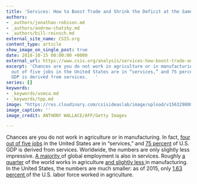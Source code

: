 ```yaml
---
title: 'Services: How to Boost Trade and Shrink the Deficit at the Same Time'
authors:
- _authors/jonathan-robison.md
- _authors/andrew-chatzky.md
- _authors/bill-reinsch.md
external_site_name: CSIS.org
content_type: article
show_image_on_single_post: true
date: 2018-10-15 00:00:00 +0000
external_url: https://www.csis.org/analysis/services-how-boost-trade-and-shrink-deficit-same-time
excerpt: 'Chances are you do not work in agriculture or in manufacturing. In fact, four
  out of five jobs in the United States are in “services,” and 75 percent of U.S.
  GDP is derived from services.   '
series: []
keywords:
- _keywords/usmca.md
- _keywords/tpp.md
image: "https://res.cloudinary.com/csisideaslab/image/upload/v1563298002/trade-guys/181015_industry-compressor.jpg"
image_caption: ''
image_credit: ANTHONY WALLACE/AFP/Getty Images

---
```

Chances are you do not work in agriculture or in manufacturing. In fact, [four out of five jobs](https://ustr.gov/TiSA) in the United States are in “services,” and [75 percent](https://ustr.gov/TiSA) of U.S. GDP is derived from services. Worldwide, the numbers are only slightly less impressive. [A majority ](https://data.worldbank.org/indicator/SL.SRV.EMPL.ZS)of global employment is also in services. Roughly [a quarter](https://data.worldbank.org/indicator/SL.AGR.EMPL.ZS) of the world works in agriculture [and slightly less ](https://data.worldbank.org/indicator/SL.IND.EMPL.ZS)in manufacturing. In the United States, the numbers are much smaller: as of 2015, only [1.63 percent ](https://ourworldindata.org/employment-in-agriculture)of the U.S. labor force worked in agriculture.  